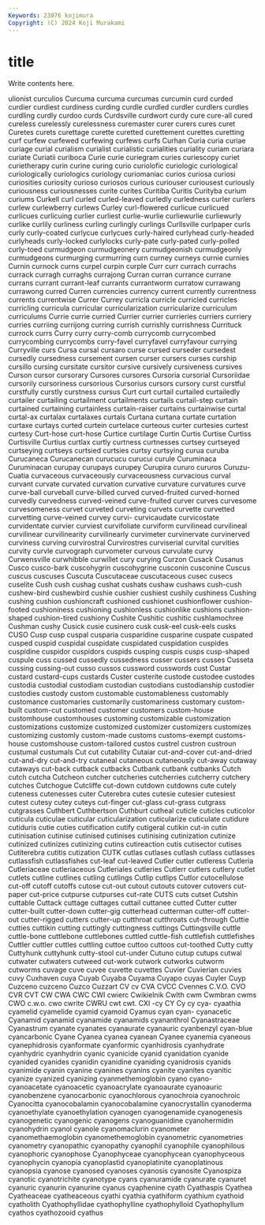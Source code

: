 ```yaml
---
Keywords: 23076 kojimura
Copyright: (C) 2024 Koji Murakami
---
```


# title

Write contents here.



ulionist curculios Curcuma curcuma curcumas curcumin curd curded curdier curdiest
curdiness curding curdle curdled curdler curdlers curdles curdling curdly curdoo
curds Curdsville curdwort curdy cure cure-all cured cureless curelessly curelessness
curemaster curer curers cures curet Curetes curets curettage curette curetted
curettement curettes curetting curf curfew curfewed curfewing curfews curfs Curhan
Curia curia curiae curiage curial curialism curialist curialistic curialities curiality
curiam curiara curiate Curiatii curiboca Curie curie curiegram curies curiescopy
curiet curietherapy curin curine curing curio curiolofic curiologic curiological curiologically
curiologics curiology curiomaniac curios curiosa curiosi curiosities curiosity curioso curiosos
curious curiouser curiousest curiously curiousness curiousnesses curite curites Curitiba Curitis
Curityba curium curiums Curkell curl curled curled-leaved curledly curledness curler
curlers curlew curlewberry curlews Curley curl-flowered curlicue curlicued curlicues curlicuing
curlier curliest curlie-wurlie curliewurlie curliewurly curlike curlily curliness curling curlingly
curlings Curllsville curlpaper curls curly curly-coated curlycue curlycues curly-haired curlyhead
curly-headed curlyheads curly-locked curlylocks curly-pate curly-pated curly-polled curly-toed curmudgeon curmudgeonery
curmudgeonish curmudgeonly curmudgeons curmurging curmurring curn curney curneys curnie curnies
Curnin curnock curns curpel curpin curple Curr curr currach currachs
currack curragh curraghs currajong Curran curran currance currane currans currant
currant-leaf currants currantworm curratow currawang currawong curred Curren currencies currency
current currently currentness currents currentwise Currer Currey curricla curricle curricled
curricles curricling curricula curricular curricularization curricularize curriculum curriculums Currie currie
curried Currier currier currieries curriers curriery curries curriing currijong curring
currish currishly currishness Currituck currock currs Curry curry curry-comb currycomb
currycombed currycombing currycombs curry-favel curryfavel curryfavour currying Curryville curs Cursa
cursal cursaro curse cursed curseder cursedest cursedly cursedness cursement cursen
curser cursers curses curship cursillo cursing cursitate cursitor cursive cursively
cursiveness cursives Curson cursor cursorary Cursores cursores Cursoria cursorial Cursoriidae
cursorily cursoriness cursorious Cursorius cursors cursory curst curstful curstfully curstly
curstness cursus Curt curt curtail curtailed curtailedly curtailer curtailing curtailment
curtailments curtails curtail-step curtain curtained curtaining curtainless curtain-raiser curtains curtainwise
curtal curtal-ax curtalax curtalaxes curtals Curtana curtana curtate curtation curtaxe
curtays curted curtein curtelace curteous curter curtesies curtest curtesy Curt-hose
curt-hose Curtice curtilage Curtin Curtis Curtise Curtiss Curtisville Curtius curtlax
curtly curtness curtnesses curtsey curtseyed curtseying curtseys curtsied curtsies curtsy
curtsying curua curuba Curucaneca Curucanecan curucucu curucui curule Curuminaca Curuminacan
curupay curupays curupey Curupira cururo cururos Curuzu-Cuatia curvaceous curvaceously curvaceousness
curvacious curval curvant curvate curvated curvation curvative curvature curvatures curve
curve-ball curveball curve-billed curved curved-fruited curved-horned curvedly curvedness curved-veined curve-fruited
curver curves curvesome curvesomeness curvet curveted curveting curvets curvette curvetted
curvetting curve-veined curvey curvi- curvicaudate curvicostate curvidentate curvier curviest curvifoliate
curviform curvilinead curvilineal curvilinear curvilinearity curvilinearly curvimeter curvinervate curvinerved curviness
curving curvirostral Curvirostres curviserial curvital curvities curvity curvle curvograph curvometer
curvous curvulate curvy Curwensville curwhibble curwillet cury curying Curzon Cusack
Cusanus Cusco cusco-bark cuscohygrin cuscohygrine cusconin cusconine Cuscus cuscus cuscuses
Cuscuta Cuscutaceae cuscutaceous cusec cusecs cuselite Cush cush cushag cushat
cushats cushaw cushaws cush-cush cushew-bird cushewbird cushie cushier cushiest cushily
cushiness Cushing cushing cushion cushioncraft cushioned cushionet cushionflower cushion-footed cushioniness
cushioning cushionless cushionlike cushions cushion-shaped cushion-tired cushiony Cushite Cushitic cushitic
cushlamochree Cushman cushy Cusick cusie cusinero cusk cusk-eel cusk-eels cusks
CUSO Cusp cusp cuspal cusparia cusparidine cusparine cuspate cuspated cusped
cuspid cuspidal cuspidate cuspidated cuspidation cuspides cuspidine cuspidor cuspidors cuspids
cusping cuspis cusps cusp-shaped cuspule cuss cussed cussedly cussedness cusser
cussers cusses Cusseta cussing cussing-out cusso cussos cussword cusswords cust
Custar custard custard-cups custards Custer custerite custode custodee custodes custodia
custodial custodiam custodian custodians custodianship custodier custodies custody custom customable
customableness customably customance customaries customarily customariness customary custom-built custom-cut customed
customer customers custom-house customhouse customhouses customing customizable customization customizations customize
customized customizer customizers customizes customizing customly custom-made customs customs-exempt customs-house
customshouse custom-tailored custos custrel custron custroun custumal custumals Cut cut
cutability Cutaiar cut-and-cover cut-and-dried cut-and-dry cut-and-try cutaneal cutaneous cutaneously cut-away
cutaway cutaways cut-back cutback cutbacks Cutbank cutbank cutbanks Cutch cutch
cutcha Cutcheon cutcher cutcheries cutcherries cutcherry cutchery cutches Cutchogue Cutcliffe
cut-down cutdown cutdowns cute cutely cuteness cutenesses cuter Cuterebra cutes
cutesie cutesier cutesiest cutest cutesy cutey cuteys cut-finger cut-glass cut-grass
cutgrass cutgrasses Cuthbert Cuthbertson Cuthburt cutheal cuticle cuticles cuticolor cuticula
cuticulae cuticular cuticularization cuticularize cuticulate cutidure cutiduris cutie cuties cutification
cutify cutigeral cutikin cut-in cutin cutinisation cutinise cutinised cutinises cutinising
cutinization cutinize cutinized cutinizes cutinizing cutins cutireaction cutis cutisector cutises
Cutiterebra cutitis cutization CUTK cutlas cutlases cutlash cutlass cutlasses cutlassfish
cutlassfishes cut-leaf cut-leaved Cutler cutler cutleress Cutleria Cutleriaceae cutleriaceous Cutleriales
cutleries Cutlerr cutlers cutlery cutlet cutlets cutline cutlines cutling cutlings
Cutlip cutlips Cutlor cutocellulose cut-off cutoff cutoffs cutose cut-out cutout
cutouts cutover cutovers cut-paper cut-price cutpurse cutpurses cut-rate CUTS cuts
cutset Cutshin cuttable Cuttack cuttage cuttages cuttail cuttanee cutted Cutter
cutter cutter-built cutter-down cutter-gig cutterhead cutterman cutter-off cutter-out cutter-rigged cutters
cutter-up cutthroat cutthroats cut-through Cuttie cutties cuttikin cutting cuttingly cuttingness
cuttings Cuttingsville cuttle cuttle-bone cuttlebone cuttlebones cuttled cuttle-fish cuttlefish cuttlefishes
Cuttler cuttler cuttles cuttling cuttoe cuttoo cuttoos cut-toothed Cutty cutty
Cuttyhunk cuttyhunk cutty-stool cut-under Cutuno cutup cutups cutwal cutwater cutwaters
cutweed cut-work cutwork cutworks cutworm cutworms cuvage cuve cuvee cuvette
cuvettes Cuvier Cuvierian cuvies cuvy Cuxhaven cuya Cuyab Cuyaba Cuyama
Cuyapo cuyas Cuyler Cuyp Cuzceno cuzceno Cuzco Cuzzart CV cv
CVA CVCC Cvennes C.V.O. CVO CVR CVT CW CWA CWC
CWI cwierc Cwikielnik Cwlth cwm Cwmbran cwms CWO c.w.o. cwo
cwrite CWRU cwt cwt. CXI -cy CY Cy cy cya-
cyaathia cyamelid cyamelide cyamid cyamoid Cyamus cyan cyan- cyanacetic Cyanamid
cyanamid cyanamide cyanamids cyananthrol Cyanastraceae Cyanastrum cyanate cyanates cyanaurate cyanauric
cyanbenzyl cyan-blue cyancarbonic Cyane Cyanea cyanea cyanean Cyanee cyanemia cyaneous
cyanephidrosis cyanformate cyanformic cyanhidrosis cyanhydrate cyanhydric cyanhydrin cyanic cyanicide cyanid
cyanidation cyanide cyanided cyanides cyanidin cyanidine cyaniding cyanidrosis cyanids cyanimide
cyanin cyanine cyanines cyanins cyanite cyanites cyanitic cyanize cyanized cyanizing
cyanmethemoglobin cyano cyano- cyanoacetate cyanoacetic cyanoacrylate cyanoaurate cyanoauric cyanobenzene cyanocarbonic
cyanochlorous cyanochroia cyanochroic Cyanocitta cyanocobalamin cyanocobalamine cyanocrystallin cyanoderma cyanoethylate cyanoethylation
cyanogen cyanogenamide cyanogenesis cyanogenetic cyanogenic cyanogens cyanoguanidine cyanohermidin cyanohydrin cyanol
cyanole cyanomaclurin cyanometer cyanomethaemoglobin cyanomethemoglobin cyanometric cyanometries cyanometry cyanopathic cyanopathy
cyanophil cyanophile cyanophilous cyanophoric cyanophose Cyanophyceae cyanophycean cyanophyceous cyanophycin cyanopia
cyanoplastid cyanoplatinite cyanoplatinous cyanopsia cyanose cyanosed cyanoses cyanosis cyanosite Cyanospiza
cyanotic cyanotrichite cyanotype cyans cyanuramide cyanurate cyanuret cyanuric cyanurin cyanurine
cyanus cyaphenine cyath Cyathaspis Cyathea Cyatheaceae cyatheaceous cyathi cyathia cyathiform
cyathium cyathoid cyatholith Cyathophyllidae cyathophylline cyathophylloid Cyathophyllum cyathos cyathozooid cyathus
